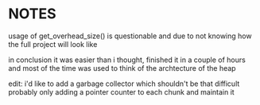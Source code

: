 # NOTES

usage of get_overhead_size() is questionable and due to not knowing how the full project will look like

in conclusion it was easier than i thought, finished it in a couple of hours and most of the time was used to think of the archtecture of the heap

edit: i'd like to add a garbage collector which shouldn't be that difficult probably only adding a pointer counter to each chunk and maintain it
